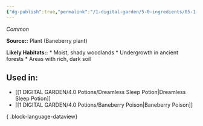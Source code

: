 ```yaml
---
{"dg-publish":true,"permalink":"/1-digital-garden/5-0-ingredients/05-1-plants/baneberries-cluster-of/","tags":["ingredient","common"]}
---
```


*Common*

**Source::** Plant (Baneberry plant)

**Likely Habitats::** * Moist, shady woodlands * Undergrowth in ancient forests * Areas with rich, dark soil

## Used in:

- [[1 DIGITAL GARDEN/4.0 Potions/Dreamless Sleep Potion\|Dreamless Sleep Potion]]
- [[1 DIGITAL GARDEN/4.0 Potions/Baneberry Poison\|Baneberry Poison]]

{ .block-language-dataview}


